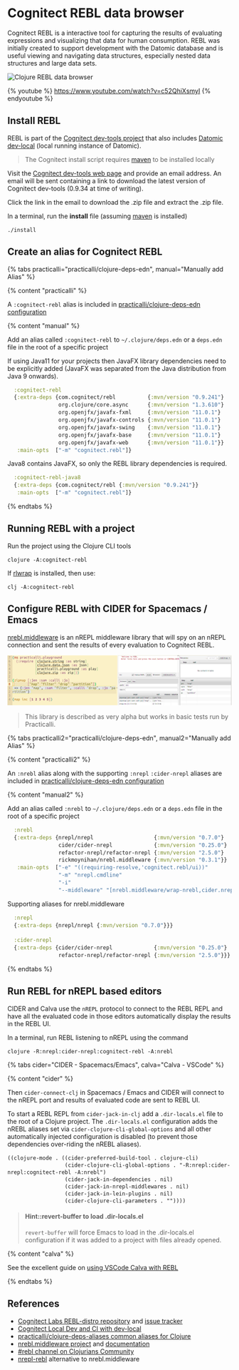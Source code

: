# Cognitect REBL data browser
Cognitect REBL is a interactive tool for capturing the results of evaluating expressions and visualizing that data for human consumption. REBL was initially created to support development with the Datomic database and is useful viewing and navigating data structures, especially nested data structures and large data sets.

![Clojure REBL data browser](https://raw.githubusercontent.com/cognitect-labs/REBL-distro/master/screenshot.png)

{% youtube %}
https://www.youtube.com/watch?v=c52QhiXsmyI
{% endyoutube %}


## Install REBL
REBL is part of the [Cognitect dev-tools project](https://cognitect.com/dev-tools/index.html) that also includes [Datomic dev-local](https://docs.datomic.com/cloud/dev-local.html) (local running instance of Datomic).

> The Cognitect install script requires [maven](https://maven.apache.org/) to be installed locally

Visit the [Cognitect dev-tools web page](https://cognitect.com/dev-tools/index.html) and provide an email address.  An email will be sent containing a link to download the latest version of Cognitect dev-tools (0.9.34 at time of writing).

Click the link in the email to download the .zip file and extract the .zip file.

In a terminal, run the **install** file (assuming [maven](https://maven.apache.org/) is installed)

```
./install
```

## Create an alias for Cognitect REBL

{% tabs practicalli="practicalli/clojure-deps-edn", manual="Manually add Alias" %}

{% content "practicalli" %}

A `:cognitect-rebl` alias is included in [practicalli/clojure-deps-edn configuration](/clojure-tools/install/install-clojure.html#clojure-cli-tools-common-aliases)

{% content "manual" %}

Add an alias called `:cognitect-rebl` to `~/.clojure/deps.edn` or a `deps.edn` file in the root of a specific project

If using Java11 for your projects then JavaFX library dependencies need to be explicitly added (JavaFX was separated from the Java distribution from Java 9 onwards).

```clojure
  :cognitect-rebl
  {:extra-deps {com.cognitect/rebl          {:mvn/version "0.9.241"}
                org.clojure/core.async      {:mvn/version "1.3.610"}
                org.openjfx/javafx-fxml     {:mvn/version "11.0.1"}
                org.openjfx/javafx-controls {:mvn/version "11.0.1"}
                org.openjfx/javafx-swing    {:mvn/version "11.0.1"}
                org.openjfx/javafx-base     {:mvn/version "11.0.1"}
                org.openjfx/javafx-web      {:mvn/version "11.0.1"}}
   :main-opts  ["-m" "cognitect.rebl"]}
```

Java8 contains JavaFX, so only the REBL library dependencies is required.

```clojure
  :cognitect-rebl-java8
  {:extra-deps {com.cognitect/rebl {:mvn/version "0.9.241"}}
   :main-opts  ["-m" "cognitect.rebl"]}
```

{% endtabs %}


## Running REBL with a project
Run the project using the Clojure CLI tools

```shell
clojure -A:cognitect-rebl
```

If [rlwrap](/clojure-tools/install/install-clojure.html#optional-rlwrap-readline) is installed, then use:
```shell
clj -A:cognitect-rebl
```


## Configure REBL with CIDER for Spacemacs / Emacs
[nrebl.middleware](https://github.com/RickMoynihan/nrebl.middleware) is an nREPL middleware library that will spy on an nREPL connection and sent the results of every evaluation to Cognitect REBL.

![Cognitect REBL with CIDER in Spacemacs](/images/cognitect-rebl-and-spacemacs.png)

> This library is described as very alpha but works in basic tests run by Practicalli.

{% tabs practicalli2="practicalli/clojure-deps-edn", manual2="Manually add Alias" %}

{% content "practicalli2" %}

An `:nrebl` alias along with the supporting `:nrepl` `:cider-nrepl` aliases are included in [practicalli/clojure-deps-edn configuration](/clojure-tools/install/install-clojure.html#clojure-cli-tools-common-aliases)

{% content "manual2" %}

Add an alias called `:nrebl` to `~/.clojure/deps.edn` or a `deps.edn` file in the root of a specific project

```clojure
  :nrebl
  {:extra-deps {nrepl/nrepl                   {:mvn/version "0.7.0"}
                cider/cider-nrepl             {:mvn/version "0.25.0"}
                refactor-nrepl/refactor-nrepl {:mvn/version "2.5.0"}
                rickmoynihan/nrebl.middleware {:mvn/version "0.3.1"}}
   :main-opts  ["-e" "((requiring-resolve,'cognitect.rebl/ui))"
                "-m" "nrepl.cmdline"
                "-i"
                "--middleware" "[nrebl.middleware/wrap-nrebl,cider.nrepl/cider-middleware]"]}
```

Supporting aliases for nrebl.middleware

```clojure
  :nrepl
  {:extra-deps {nrepl/nrepl {:mvn/version "0.7.0"}}}

  :cider-nrepl
  {:extra-deps {cider/cider-nrepl             {:mvn/version "0.25.0"}
                refactor-nrepl/refactor-nrepl {:mvn/version "2.5.0"}}}
```

{% endtabs %}


## Run REBL for nREPL based editors
CIDER and Calva use the `nREPL` protocol to connect to the REBL REPL and have all the evaluated code in those editors automatically display the results in the REBL UI.

In a terminal, run REBL listening to nREPL using the command
```shell
clojure -R:nrepl:cider-nrepl:cognitect-rebl -A:nrebl
```

{% tabs cider="CIDER - Spacemacs/Emacs", calva="Calva - VSCode" %}

{% content "cider" %}

Then `cider-connect-clj` in Spacemacs / Emacs and CIDER will connect to the nREPL port and results of evaluated code are sent to REBL UI.


To start a REBL REPL from `cider-jack-in-clj` add a `.dir-locals.el` file to the root of a Clojure project. The `.dir-locals.el` configuration adds the nREBL aliases set via `cider-clojure-cli-global-options` and all other automatically injected configuration is disabled (to prevent those dependencies over-riding the nREBL aliases).
```
((clojure-mode . ((cider-preferred-build-tool . clojure-cli)
                  (cider-clojure-cli-global-options . "-R:nrepl:cider-nrepl:cognitect-rebl -A:nrebl")
                  (cider-jack-in-dependencies . nil)
                  (cider-jack-in-nrepl-middlewares . nil)
                  (cider-jack-in-lein-plugins . nil)
                  (cider-clojure-cli-parameters . ""))))
```

> #### Hint::revert-buffer to load .dir-locals.el
> `revert-buffer` will force Emacs to load in the .dir-locals.el configuration if it was added to a project with files already opened.

{% content "calva" %}

See the excellent guide on [using VSCode Calva with REBL](https://calva.io/rebl/)

{% endtabs %}


<!-- <\!-- ## Running REBL with rebel readline -\-> -->
<!-- <\!-- Use rebel REPL UI with REBL for an enhanced REPL experience. -\-> -->

<!-- <\!-- ```shell -\-> -->
<!-- <\!-- clojure -R:rebl -A:rebel -m cognitect.rebl -\-> -->
<!-- <\!-- ``` -\-> -->


<!-- REBL is the main namespace.  Once the REPL starts, `require` the main namespace of the project and change to that namespace with `in-ns` -->

## References
* [Cognitect Labs REBL-distro repository](https://github.com/cognitect-labs/REBL-distro) and [issue tracker](https://github.com/cognitect-labs/REBL-distro/issues)
* [Cognitect Local Dev and CI with dev-local](https://docs.datomic.com/cloud/dev-local.html)
* [practicalli/clojure-deps-aliases common aliases for Clojure](http://practicalli.github.io/clojure/clojure-tools/install/install-clojure.html#clojure-cli-tools-common-aliases)
* [nrebl.middleware project](https://github.com/RickMoynihan/nrebl.middleware) and [documentation](https://cljdoc.org/d/rickmoynihan/nrebl.middleware/CURRENT/doc/readme)
* [#rebl channel on Clojurians Community](https://clojurians.slack.com/messages/rebl)
* [nrepl-rebl](https://github.com/DaveWM/nrepl-rebl) alternative to nrebl.middleware
